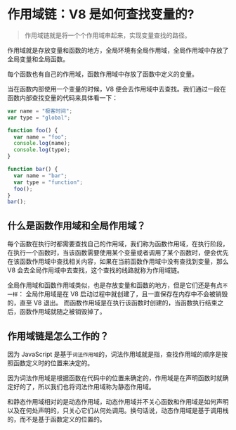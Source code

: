 # 作用域链：V8 是如何查找变量的?

> 作用域链就是将一个个作用域串起来，实现变量查找的路径。

作用域就是存放变量和函数的地方，全局环境有全局作用域，全局作用域中存放了全局变量和全局函数。

每个函数也有自己的作用域，函数作用域中存放了函数中定义的变量。

当在函数内部使用一个变量的时候，V8 便会去作用域中去查找。我们通过一段在函数内部查找变量的代码来具体看一下：

```js
var name = "极客时间";
var type = "global";

function foo() {
  var name = "foo";
  console.log(name);
  console.log(type);
}

function bar() {
  var name = "bar";
  var type = "function";
  foo();
}
bar();
```

## 什么是函数作用域和全局作用域？

每个函数在执行时都需要查找自己的作用域，我们称为函数作用域，在执行阶段，在执行一个函数时，当该函数需要使用某个变量或者调用了某个函数时，便会优先在该函数作用域中查找相关内容，如果在当前函数作用域中没有查找到变量，那么 V8 会去全局作用域中去查找，这个查找的线路就称为作用域链。

全局作用域和函数作用域类似，也是存放变量和函数的地方，但是它们还是有点`不一样`： 全局作用域是在 V8 启动过程中就创建了，且一直保存在内存中不会被销毁的，直至 V8 退出。 而函数作用域是在执行该函数时创建的，当函数执行结束之后，函数作用域就随之被销毁掉了。

## 作用域链是怎么工作的？

因为 JavaScript 是基于`词法作用域`的，词法作用域就是指，查找作用域的顺序是按照函数定义时的位置来决定的。

因为词法作用域是根据函数在代码中的位置来确定的，作用域是在声明函数时就确定好的了，所以我们也将词法作用域称为静态作用域。

和静态作用域相对的是动态作用域，动态作用域并不关心函数和作用域是如何声明以及在何处声明的，只关心它们从何处调用。换句话说，动态作用域是基于调用栈的，而不是基于函数定义的位置的。
